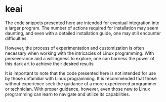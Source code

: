 # keai

The code snippets presented here are intended for eventual integration into a larger program. The number of actions required for installation may seem daunting, and even with a detailed installation guide, one may still encounter difficulties. 

However, the process of experimentation and customization is often necessary when working with the intricacies of Linux programming. With perseverance and a willingness to explore, one can harness the power of this dark art to achieve their desired results 

It is important to note that the code presented here is not intended for use by those unfamiliar with Linux programming. It is recommended that those without experience seek the guidance of a more experienced programmer or technician. With proper guidance, however, even those new to Linux programming can learn to navigate and utilize its capabilities.


